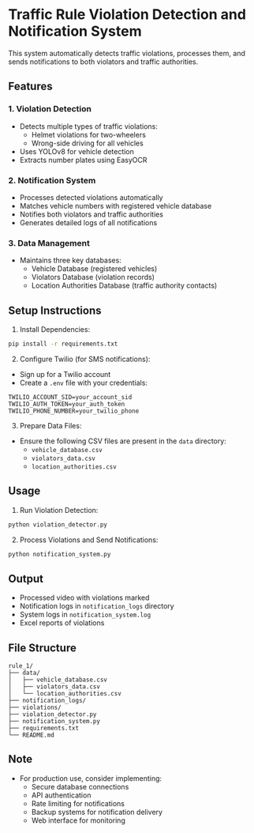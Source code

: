 # Traffic Rule Violation Detection and Notification System

This system automatically detects traffic violations, processes them, and sends notifications to both violators and traffic authorities.

## Features

### 1. Violation Detection
- Detects multiple types of traffic violations:
  - Helmet violations for two-wheelers
  - Wrong-side driving for all vehicles
- Uses YOLOv8 for vehicle detection
- Extracts number plates using EasyOCR

### 2. Notification System
- Processes detected violations automatically
- Matches vehicle numbers with registered vehicle database
- Notifies both violators and traffic authorities
- Generates detailed logs of all notifications

### 3. Data Management
- Maintains three key databases:
  - Vehicle Database (registered vehicles)
  - Violators Database (violation records)
  - Location Authorities Database (traffic authority contacts)

## Setup Instructions

1. Install Dependencies:
```bash
pip install -r requirements.txt
```

2. Configure Twilio (for SMS notifications):
- Sign up for a Twilio account
- Create a `.env` file with your credentials:
```env
TWILIO_ACCOUNT_SID=your_account_sid
TWILIO_AUTH_TOKEN=your_auth_token
TWILIO_PHONE_NUMBER=your_twilio_phone
```

3. Prepare Data Files:
- Ensure the following CSV files are present in the `data` directory:
  - `vehicle_database.csv`
  - `violators_data.csv`
  - `location_authorities.csv`

## Usage

1. Run Violation Detection:
```bash
python violation_detector.py
```

2. Process Violations and Send Notifications:
```bash
python notification_system.py
```

## Output
- Processed video with violations marked
- Notification logs in `notification_logs` directory
- System logs in `notification_system.log`
- Excel reports of violations

## File Structure
```
rule_1/
├── data/
│   ├── vehicle_database.csv
│   ├── violators_data.csv
│   └── location_authorities.csv
├── notification_logs/
├── violations/
├── violation_detector.py
├── notification_system.py
├── requirements.txt
└── README.md
```

## Note
- For production use, consider implementing:
  - Secure database connections
  - API authentication
  - Rate limiting for notifications
  - Backup systems for notification delivery
  - Web interface for monitoring
